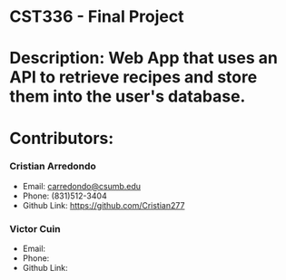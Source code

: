 # CST336 - Final Project

# Description: Web App that uses an API to retrieve recipes and store them into the user's database. 

# Contributors:

### Cristian Arredondo
- Email: carredondo@csumb.edu
- Phone: (831)512-3404
- Github Link: https://github.com/Cristian277

### Victor Cuin
- Email: 
- Phone: 
- Github Link: 
